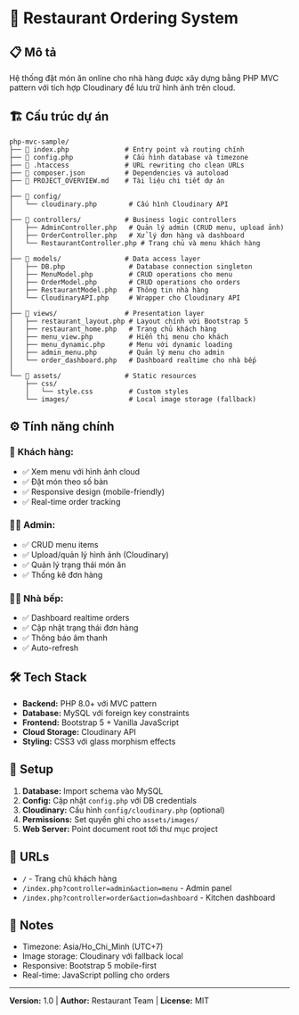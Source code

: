 # 🍜 Restaurant Ordering System

## 📋 Mô tả
Hệ thống đặt món ăn online cho nhà hàng được xây dựng bằng PHP MVC pattern với tích hợp Cloudinary để lưu trữ hình ảnh trên cloud.

## 🏗️ Cấu trúc dự án

```
php-mvc-sample/
├── 📄 index.php              # Entry point và routing chính
├── 📄 config.php             # Cấu hình database và timezone
├── 📄 .htaccess              # URL rewriting cho clean URLs
├── 📄 composer.json          # Dependencies và autoload
├── 📄 PROJECT_OVERVIEW.md    # Tài liệu chi tiết dự án
│
├── 📁 config/
│   └── cloudinary.php        # Cấu hình Cloudinary API
│
├── 📁 controllers/           # Business logic controllers
│   ├── AdminController.php   # Quản lý admin (CRUD menu, upload ảnh)
│   ├── OrderController.php   # Xử lý đơn hàng và dashboard
│   └── RestaurantController.php # Trang chủ và menu khách hàng
│
├── 📁 models/                # Data access layer
│   ├── DB.php                # Database connection singleton
│   ├── MenuModel.php         # CRUD operations cho menu
│   ├── OrderModel.php        # CRUD operations cho orders
│   ├── RestaurantModel.php   # Thông tin nhà hàng
│   └── CloudinaryAPI.php     # Wrapper cho Cloudinary API
│
├── 📁 views/                 # Presentation layer
│   ├── restaurant_layout.php # Layout chính với Bootstrap 5
│   ├── restaurant_home.php   # Trang chủ khách hàng
│   ├── menu_view.php         # Hiển thị menu cho khách
│   ├── menu_dynamic.php      # Menu với dynamic loading
│   ├── admin_menu.php        # Quản lý menu cho admin
│   └── order_dashboard.php   # Dashboard realtime cho nhà bếp
│
└── 📁 assets/                # Static resources
    ├── css/
    │   └── style.css         # Custom styles
    └── images/               # Local image storage (fallback)
```

## ⚙️ Tính năng chính

### 👥 **Khách hàng:**
- ✅ Xem menu với hình ảnh cloud
- ✅ Đặt món theo số bàn
- ✅ Responsive design (mobile-friendly)
- ✅ Real-time order tracking

### 👨‍💼 **Admin:**
- ✅ CRUD menu items
- ✅ Upload/quản lý hình ảnh (Cloudinary)
- ✅ Quản lý trạng thái món ăn
- ✅ Thống kê đơn hàng

### 👨‍🍳 **Nhà bếp:**
- ✅ Dashboard realtime orders
- ✅ Cập nhật trạng thái đơn hàng
- ✅ Thông báo âm thanh
- ✅ Auto-refresh

## 🛠️ Tech Stack

- **Backend:** PHP 8.0+ với MVC pattern
- **Database:** MySQL với foreign key constraints
- **Frontend:** Bootstrap 5 + Vanilla JavaScript
- **Cloud Storage:** Cloudinary API
- **Styling:** CSS3 với glass morphism effects

## 🚀 Setup

1. **Database:** Import schema vào MySQL
2. **Config:** Cập nhật `config.php` với DB credentials
3. **Cloudinary:** Cấu hình `config/cloudinary.php` (optional)
4. **Permissions:** Set quyền ghi cho `assets/images/`
5. **Web Server:** Point document root tới thư mục project

## 🔗 URLs

- `/` - Trang chủ khách hàng
- `/index.php?controller=admin&action=menu` - Admin panel
- `/index.php?controller=order&action=dashboard` - Kitchen dashboard

## 📝 Notes

- Timezone: Asia/Ho_Chi_Minh (UTC+7)
- Image storage: Cloudinary với fallback local
- Responsive: Bootstrap 5 mobile-first
- Real-time: JavaScript polling cho orders

---
**Version:** 1.0 | **Author:** Restaurant Team | **License:** MIT
